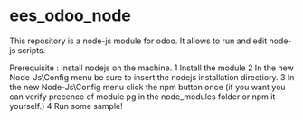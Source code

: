# ees_odoo_node
This repository is a node-js module for odoo. It allows to run and edit node-js scripts.

Prerequisite : Install nodejs on the machine.
1 Install the module
2 In the new Node-Js\Config menu be sure to insert the nodejs installation directiory.
3 In the new Node-Js\Config menu click the npm button once (if you want you can verify precence of module pg in the node_modules folder or npm it yourself.)
4 Run some sample!

